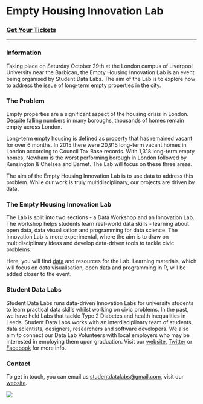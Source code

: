 # Empty Housing Innovation Lab

### <b>[Get Your Tickets](https://www.eventbrite.co.uk/e/empty-housing-innovation-lab-tickets-27443479185)</b>
---

### Information
Taking place on Saturday October 29th at the London campus of Liverpool University near the Barbican, the Empty Housing Innovation Lab is an event being organised by Student Data Labs. The aim of the Lab is to explore how to address the issue of long-term empty properties in the city. 

### The Problem
Empty properties are a significant aspect of the housing crisis in London. Despite falling numbers in many boroughs, thousands of homes remain empty across London. 

Long-term empty housing is defined as property that has remained vacant for over 6 months. In 2015 there were 20,915 long-term vacant homes in London according to Council Tax Base records. With 1,318 long-term empty homes, Newham is the worst performing borough in London followed by Kensington & Chelsea and Barnet. The Lab will focus on these three areas.

The aim of the Empty Housing Innovation Lab is to use data to address this problem. While our work is truly multidisciplinary, our projects are driven by data.

### The Empty Housing Innovation Lab
The Lab is split into two sections - a Data Workshop and an Innovation Lab. The workshop helps students learn real-world data skills - learning about open data, data visualisation and programming for data science. The Innovation Lab is more experimental, where the aim is to draw on multidisciplinary ideas and develop data-driven tools to tackle civic problems.

Here, you will find [data](https://github.com/StudentDataLabs/EmptyHousingInnovationLab/tree/master/data) and resources for the Lab. Learning materials, which will focus on data visualisation, open data and programming in R, will be added closer to the event.

### Student Data Labs
Student Data Labs runs data-driven Innovation Labs for university students to learn practical data skills whilst working on civic problems. In the past, we have held Labs that tackle Type 2 Diabetes and health inequalities in Leeds. Student Data Labs works with an interdisciplinary team of students, data scientists, designers, researchers and software developers. We also aim to connect our Data Lab Volunteers with local employers who may be interested in employing them upon graduation. Visit our [website](http://studentdatalabs.com/), [Twitter](https://twitter.com/StudentDataLabs) or [Facebook](https://www.facebook.com/StudentDataLabs) for more info.

### Contact
To get in touch, you can email us <u>studentdatalabs@gmail.com</u>, visit our [website](studentdatalabs.com).

![](https://studentdatalabs.files.wordpress.com/2016/01/newlogo4-e1460235034568.png)
